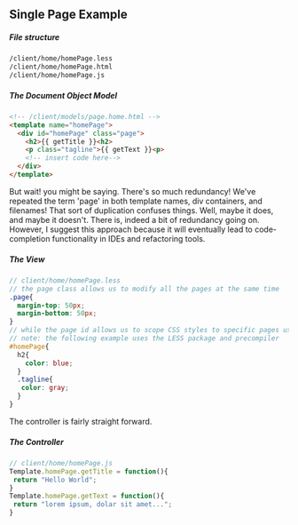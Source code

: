 ## Single Page Example

##### File structure 
````sh
/client/home/homePage.less
/client/home/homePage.html
/client/home/homePage.js
````
 
##### The Document Object Model    
````html
<!-- /client/models/page.home.html -->
<template name="homePage">
  <div id="homePage" class="page">
    <h2>{{ getTitle }}<h2>
    <p class="tagline">{{ getText }}<p>
    <!-- insert code here-->
  </div>
</template>
````
But wait! you might be saying.  There's so much redundancy!  We've repeated the term 'page' in both template names, div containers, and filenames!  That sort of duplication confuses things.  Well, maybe it does, and maybe it doesn't.  There is, indeed a bit of redundancy going on.  However, I suggest this approach because it will eventually lead to code-completion functionality in IDEs and refactoring tools.  


##### The View    
````scss
// client/home/homePage.less
// the page class allows us to modify all the pages at the same time
.page{
  margin-top: 50px;
  margin-bottom: 50px;
}
// while the page id allows us to scope CSS styles to specific pages using namespacing
// note: the following example uses the LESS package and precompiler  
#homePage{
  h2{
    color: blue;
  }
  .tagline{
   color: gray;
  }
}
````

The controller is fairly straight forward.  
##### The Controller   
````js
// client/home/homePage.js 
Template.homePage.getTitle = function(){
 return "Hello World";
}
Template.homePage.getText = function(){
 return "lorem ipsum, dolar sit amet...";
}
````
